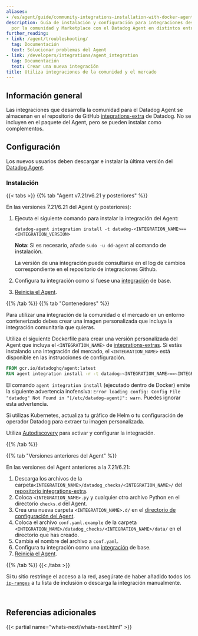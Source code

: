 ```yaml
---
aliases:
- /es/agent/guide/community-integrations-installation-with-docker-agent
description: Guía de instalación y configuración para integraciones desarrolladas
  por la comunidad y Marketplace con el Datadog Agent en distintos entornos.
further_reading:
- link: /agent/troubleshooting/
  tag: Documentación
  text: Solucionar problemas del Agent
- link: /developers/integrations/agent_integration
  tag: Documentación
  text: Crear una nueva integración
title: Utiliza integraciones de la comunidad y el mercado
---
```


## Información general

Las integraciones que desarrolla la comunidad para el Datadog Agent se almacenan en el repositorio de GitHub [integrations-extra][1] de Datadog. No se incluyen en el paquete del Agent, pero se pueden instalar como complementos.

## Configuración

Los nuevos usuarios deben descargar e instalar la última versión del [Datadog Agent][2].

### Instalación

{{< tabs >}}
{{% tab "Agent v7.21/v6.21 y posteriores" %}}

En las versiones 7.21/6.21 del Agent (y posteriores):

1. Ejecuta el siguiente comando para instalar la integración del Agent:

    ```
    datadog-agent integration install -t datadog-<INTEGRATION_NAME>==<INTEGRATION_VERSION>
    ```
    **Nota**: Si es necesario, añade `sudo -u dd-agent` al comando de instalación.

   La versión de una integración puede consultarse en el log de cambios correspondiente en el repositorio de integraciones Github.
2. Configura tu integración como si fuese una [integración][1] de base.
3. [Reinicia el Agent][2].

[1]: /es/getting_started/integrations/
[2]: /es/agent/configuration/agent-commands/#restart-the-agent
{{% /tab %}}
{{% tab "Contenedores" %}}

Para utilizar una integración de la comunidad o el mercado en un entorno contenerizado debes crear una imagen personalizada que incluya la integración comunitaria que quieras.

Utiliza el siguiente Dockerfile para crear una versión personalizada del Agent que incluya el `<INTEGRATION_NAME>` de [integrations-extras][2]. Si estás instalando una integración del mercado, el `<INTEGRATION_NAME>` está disponible en las instrucciones de configuración.

```dockerfile
FROM gcr.io/datadoghq/agent:latest
RUN agent integration install -r -t datadog-<INTEGRATION_NAME>==<INTEGRATION_VERSION>
```

El comando `agent integration install` (ejecutado dentro de Docker) emite la siguiente advertencia inofensiva: `Error loading config: Config File "datadog" Not Found in "[/etc/datadog-agent]": warn`. Puedes ignorar esta advertencia.

Si utilizas Kubernetes, actualiza tu gráfico de Helm o tu configuración de operador Datadog para extraer tu imagen personalizada.

Utiliza [Autodiscovery][1] para activar y configurar la integración.

[1]: /es/agent/autodiscovery/
[2]: https://github.com/DataDog/integrations-extras
{{% /tab %}}

{{% tab "Versiones anteriores del Agent" %}}

En las versiones del Agent anteriores a la 7.21/6.21:

1. Descarga los archivos de la carpeta`<INTEGRATION_NAME>/datadog_checks/<INTEGRATION_NAME>/` del [repositorio integrations-extra][1].
2. Coloca `<INTEGRATION_NAME>.py` y cualquier otro archivo Python en el directorio `checks.d` del Agent.
3. Crea una nueva carpeta `<INTEGRATION_NAME>.d/` en el [directorio de configuración del Agent][2].
4. Coloca el archivo `conf.yaml.example` de la carpeta `<INTEGRATION_NAME>/datadog_checks/<INTEGRATION_NAME>/data/` en el directorio que has creado.
4. Cambia el nombre del archivo a `conf.yaml`.
5. Configura tu integración como una [integración][3] de base.
6. [Reinicia el Agent][4].



[1]: https://github.com/DataDog/integrations-extras
[2]: /es/agent/configuration/agent-configuration-files/#agent-configuration-directory
[3]: /es/getting_started/integrations/
[4]: /es/agent/configuration/agent-commands/#restart-the-agent
{{% /tab %}}
{{< /tabs >}}

Si tu sitio restringe el acceso a la red, asegúrate de haber añadido todos los [`ip-ranges`][3] a tu lista de inclusión o descarga la integración manualmente.



<br>

## Referencias adicionales

{{< partial name="whats-next/whats-next.html" >}}

[1]: https://github.com/DataDog/integrations-extras
[2]: https://app.datadoghq.com/account/settings/agent/latest
[3]: /es/agent/configuration/network